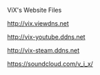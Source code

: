 ViX's Website Files

http://vix.viewdns.net

http://vix-youtube.ddns.net

http://vix-steam.ddns.net

https://soundcloud.com/v_i_x/
